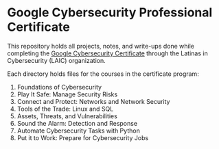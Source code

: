 # Google Cybersecurity Professional Certificate
This repository holds all projects, notes, and write-ups done while completing the [Google Cybersecurity Certificate](https://grow.google/certificates/cybersecurity/#?modal_active=none) through the Latinas in Cybersecurity (LAIC) organization.

Each directory holds files for the courses in the certificate program:
1. Foundations of Cybersecurity
2. Play It Safe: Manage Security Risks
3. Connect and Protect: Networks and Network Security
4. Tools of the Trade: Linux and SQL
5. Assets, Threats, and Vulnerabilities
6. Sound the Alarm: Detection and Response
7. Automate Cybersecurity Tasks with Python
8. Put it to Work: Prepare for Cybersecurity Jobs
